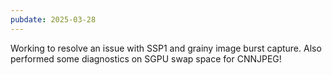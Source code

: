 ```yaml
---
pubdate: 2025-03-28
---
```


Working to resolve an issue with SSP1 and grainy image burst capture.  Also performed some diagnostics on SGPU swap space for CNNJPEG!

